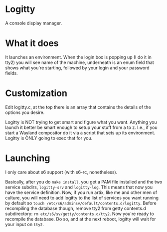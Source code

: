 # Logitty

A console display manager.

# What it does

It launches an environment. When the login box is popping up (I do it in tty2) you will see name of the machine, underneath is an enum field that shows what you're starting, followed by your login and your password fields.

# Customization

Edit logitty.c, at the top there is an array that contains the details of the options you desire. 

Logitty is NOT trying to get smart and figure what you want. Anything you launch it better be smart enough to setup your stuff from a to z. I.e., if you start a Wayland compositor do it via a script that sets up its environment. Logitty is ONLY going to exec that for you.

# Launching

I only care about s6 support (with s6-rc, nonetheless).

Basically, after you do `make install`, you get a PAM file installed and the two service subdirs, `logitty-srv` and `logitty-log`. This means that now you have the service definition. Now, if you run artix, like me and other men of culture, you will need to add logitty to the list of services you want running by default so `touch /etc/s6/adminsv/default/contents.d/logitty`. Before recompiling the database though, remove tty2 from getty contents.d subdirectory: `rm etc/s6/sv/getty/contents.d/tty2`. Now you're ready to recompile the database. Do so, and at the next reboot, logitty will wait for your input on `tty2`.
